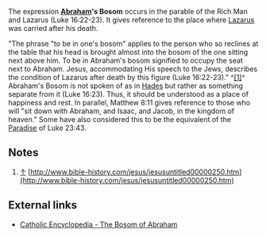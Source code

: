 The expression **[Abraham](Abraham "Abraham")'s Bosom** occurs in
the parable of the Rich Man and Lazarus (Luke 16:22-23). It gives
reference to the place where
[Lazarus](index.php?title=Lazarus&action=edit&redlink=1 "Lazarus (page does not exist)")
was carried after his death.

"The phrase "to be in one's bosom" applies to the person who so
reclines at the table that his head is brought almost into the
bosom of the one sitting next above him. To be in Abraham's bosom
signified to occupy the seat next to Abraham. Jesus, accommodating
His speech to the Jews, describes the condition of Lazarus after
death by this figure (Luke 16:22-23)." ^[[1]](#note-0)^
Abraham's Bosom is not spoken of as in [Hades](Hades "Hades") but
rather as something separate from it (Luke 16:23). Thus, it should
be understood as a place of happiness and rest. In parallel,
Matthew 8:11 gives reference to those who will "sit down with
Abraham, and Isaac, and Jacob, in the kingdom of heaven." Some have
also considered this to be the equivalent of the
[Paradise](index.php?title=Paradise&action=edit&redlink=1 "Paradise (page does not exist)")
of Luke 23:43.


## Notes

1.  [↑](#ref-0)
    [http://www.bible-history.com/jesus/jesusuntitled00000250.htm](http://www.bible-history.com/jesus/jesusuntitled00000250.htm)

## External links

-   [Catholic Encyclopedia - The Bosom of Abraham](http://www.newadvent.org/cathen/01055a.htm)



